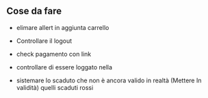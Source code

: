 ## Cose da fare 

- elimare allert in aggiunta carrello 
- Controllare il logout 

- check pagamento con link

- controllare di essere loggato nella

- sistemare lo scaduto che non è ancora valido in realtà (Mettere In validità) quelli scaduti rossi 